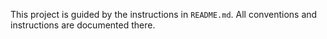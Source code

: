 This project is guided by the instructions in `README.md`. All conventions and instructions are documented there.

